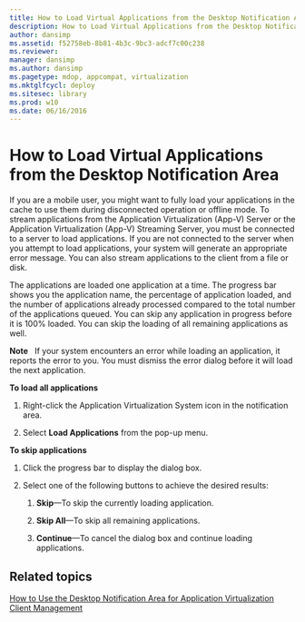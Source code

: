 ```yaml
---
title: How to Load Virtual Applications from the Desktop Notification Area
description: How to Load Virtual Applications from the Desktop Notification Area
author: dansimp
ms.assetid: f52758eb-8b81-4b3c-9bc3-adcf7c00c238
ms.reviewer: 
manager: dansimp
ms.author: dansimp
ms.pagetype: mdop, appcompat, virtualization
ms.mktglfcycl: deploy
ms.sitesec: library
ms.prod: w10
ms.date: 06/16/2016
---
```



# How to Load Virtual Applications from the Desktop Notification Area


If you are a mobile user, you might want to fully load your applications in the cache to use them during disconnected operation or offline mode. To stream applications from the Application Virtualization (App-V) Server or the Application Virtualization (App-V) Streaming Server, you must be connected to a server to load applications. If you are not connected to the server when you attempt to load applications, your system will generate an appropriate error message. You can also stream applications to the client from a file or disk.

The applications are loaded one application at a time. The progress bar shows you the application name, the percentage of application loaded, and the number of applications already processed compared to the total number of the applications queued. You can skip any application in progress before it is 100% loaded. You can skip the loading of all remaining applications as well.

**Note**  
If your system encounters an error while loading an application, it reports the error to you. You must dismiss the error dialog before it will load the next application.

 

**To load all applications**

1.  Right-click the Application Virtualization System icon in the notification area.

2.  Select **Load Applications** from the pop-up menu.

**To skip applications**

1.  Click the progress bar to display the dialog box.

2.  Select one of the following buttons to achieve the desired results:

    1.  **Skip**—To skip the currently loading application.

    2.  **Skip All**—To skip all remaining applications.

    3.  **Continue**—To cancel the dialog box and continue loading applications.

## Related topics


[How to Use the Desktop Notification Area for Application Virtualization Client Management](how-to-use-the-desktop-notification-area-for-application-virtualization-client-management.md)

 

 






